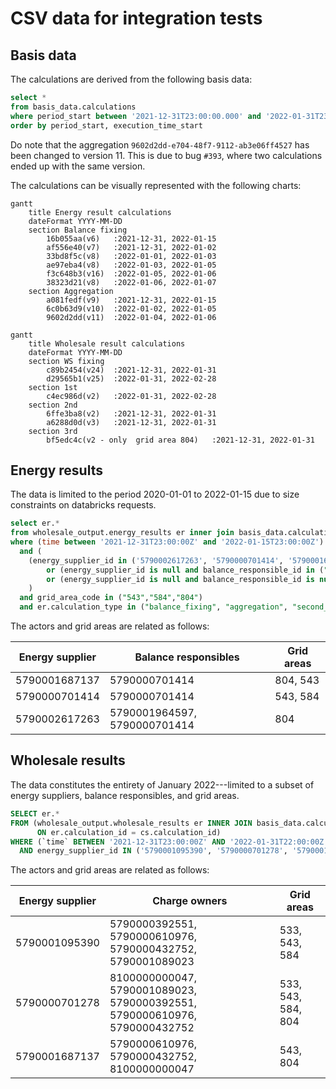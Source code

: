 # CSV data for integration tests
## Basis data

The calculations are derived from the following basis data:

```sql
select *
from basis_data.calculations
where period_start between '2021-12-31T23:00:00.000' and '2022-01-31T23:00:00.000'
order by period_start, execution_time_start
```

Do note that the aggregation `9602d2dd-e704-48f7-9112-ab3e06ff4527` has been changed to version 11. This is due to bug
`#393`, where two calculations ended up with the same version.

The calculations can be visually represented with the following charts:

```mermaid
gantt
    title Energy result calculations
    dateFormat YYYY-MM-DD
    section Balance fixing
        16b055aa(v6)   :2021-12-31, 2022-01-15
        af556e40(v7)   :2021-12-31, 2022-01-02
        33bd8f5c(v8)   :2022-01-01, 2022-01-03
        ae97eba4(v8)   :2022-01-03, 2022-01-05
        f3c648b3(v16)  :2022-01-05, 2022-01-06
        38323d21(v8)   :2022-01-06, 2022-01-07
    section Aggregation
        a081fedf(v9)   :2021-12-31, 2022-01-15
        6c0b63d9(v10)  :2022-01-02, 2022-01-05
        9602d2dd(v11)  :2022-01-04, 2022-01-06
```

```mermaid
gantt
    title Wholesale result calculations
    dateFormat YYYY-MM-DD
    section WS fixing
        c89b2454(v24)  :2021-12-31, 2022-01-31
        d29565b1(v25)  :2022-01-31, 2022-02-28
    section 1st
        c4ec986d(v2)   :2022-01-31, 2022-02-28
    section 2nd
        6ffe3ba8(v2)   :2021-12-31, 2022-01-31
        a6288d0d(v3)   :2021-12-31, 2022-01-31
    section 3rd
        bf5edc4c(v2 - only  grid area 804)   :2021-12-31, 2022-01-31
```

## Energy results

The data is limited to the period 2020-01-01 to 2022-01-15 due to size constraints on databricks requests.

```sql
select er.*
from wholesale_output.energy_results er inner join basis_data.calculations cs on er.calculation_id = cs.calculation_id
where (time between '2021-12-31T23:00:00Z' and '2022-01-15T23:00:00Z')
  and (
    (energy_supplier_id in ('5790002617263', '5790000701414', '5790001687137'))
        or (energy_supplier_id is null and balance_responsible_id in ("5790000701414","5790001964597"))
        or (energy_supplier_id is null and balance_responsible_id is null)
    )
  and grid_area_code in ("543","584","804")
  and er.calculation_type in ("balance_fixing", "aggregation", "second_correction_settlement", "third_correction_settlement")
```

The actors and grid areas are related as follows:

| Energy supplier | Balance responsibles         | Grid areas |
|-----------------|------------------------------|------------|
| 5790001687137   | 5790000701414                | 804, 543   |
| 5790000701414   | 5790000701414                | 543, 584   |
| 5790002617263   | 5790001964597, 5790000701414 | 804        |

## Wholesale results

The data constitutes the entirety of January 2022---limited to a subset of energy suppliers, balance responsibles, and
grid areas.

```sql
SELECT er.*
FROM (wholesale_output.wholesale_results er INNER JOIN basis_data.calculations cs
      ON er.calculation_id = cs.calculation_id)
WHERE (`time` BETWEEN '2021-12-31T23:00:00Z' AND '2022-01-31T22:00:00Z')
  AND energy_supplier_id IN ('5790001095390', '5790000701278', '5790001687137')
```

The actors and grid areas are related as follows:

| Energy supplier | Charge owners                                                             | Grid areas         |
|-----------------|---------------------------------------------------------------------------|--------------------|
| 5790001095390   | 5790000392551, 5790000610976, 5790000432752, 5790001089023                | 533, 543, 584      |
| 5790000701278   | 8100000000047, 5790001089023, 5790000392551, 5790000610976, 5790000432752 | 533, 543, 584, 804 |
| 5790001687137   | 5790000610976, 5790000432752, 8100000000047                               | 543, 804           |

